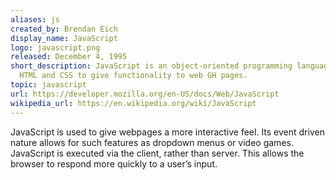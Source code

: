```yaml
---
aliases: js
created_by: Brendan Eich
display_name: JavaScript
logo: javascript.png
released: December 4, 1995
short_description: JavaScript is an object-oriented programming language used alongside
  HTML and CSS to give functionality to web GH pages.
topic: javascript
url: https://developer.mozilla.org/en-US/docs/Web/JavaScript
wikipedia_url: https://en.wikipedia.org/wiki/JavaScript
---
```

JavaScript is used to give webpages a more interactive feel. Its event driven nature allows for such features as dropdown menus or video games. JavaScript is executed via the client, rather than server. This allows the browser to respond more quickly to a user’s input.
